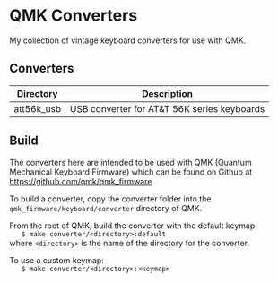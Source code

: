 QMK Converters
======================

My collection of vintage keyboard converters for use with QMK.

## Converters
Directory | Description
------------ | -------------
att56k_usb | USB converter for AT&T 56K series keyboards

## Build
The converters here are intended to be used with QMK (Quantum Mechanical Keyboard Firmware) which can be found on Github at https://github.com/qmk/qmk_firmware

To build a converter, copy the converter folder into the
`qmk_firmware/keyboard/converter` directory of QMK.

From the root of QMK, build the converter with the default keymap:  
`   $ make converter/<directory>:default`  
where `<directory>` is the name of the directory for the converter.

To use a custom keymap:  
`   $ make converter/<directory>:<keymap>`
